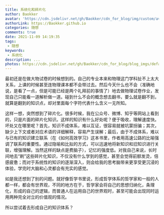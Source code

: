 ```yaml
---
title: 系统化和碎片化
author: Baokker
avatar: 'https://cdn.jsdelivr.net/gh/Baokker/cdn_for_blog/img/custom/avatar.jpg'
authorLink: https://Baokker.github.io
categories: 随想
comments: true
date: 2021-11-09 14:19:35
tags:
 - 随想
keywords:
 - 系统化
description: ...
photos: https://cdn.jsdelivr.net/gh/Baokker/cdn_for_blog/blog_imgs/defaultImages.jpg
---
```


最初还是在做大物试卷的时候想到的。自己的专业本来和物理这门学科扯不上太大关系，上课的时候甚至连物理课本都不会带过去。然后今天什么也不会（准确地说，是看了一点，但是可能已经是两个礼拜前的事情了）地去做物理试卷作业，发现自己只能看一道解析做一道。碰到什么不会的概念想去翻书，要么就是翻不到，就算是翻到的知识点，却对里面每个字符代表什么含义一无所知。

这样一想，突然想到了碎片化。很多时候，我在公众号、微博、知乎等网站上看到的，只是片面的碎片化知识。这样的知识有什么好处呢？便于吸收，理解速度快。坏处又在哪里呢？首先，知识不成体系，难以互证，很容易就被坑蒙拐骗；其次，缺少上下文或者对应术语的详细解释，容易产生误解；最后，由于不成体系，难以与已有的知识建立联系（在《如何高效学习》这本书里，作者用高速公路的比喻强调了联系的重要性。通过隐喻和比拟的方式，可以迅速地将新知识和旧知识进行关联，增强理解。当然这样的缺点是费脑子），记忆的强度低。对我自己来说，长时间地去“刷”这些碎片化知识，不仅没有什么学到的感觉，甚至会觉得前额发烫，倍感疲惫；而对于系统性的知识的逐渐深入，则会给我的思考脑带来更享受更沉浸的体验，学完时大脑和心灵都会有充实的感觉。

如是我还想到了别的问题。就好像哲学书里说，形成哲学体系的哲学家和一般的人都一样，都会有世界观，不同的地方在于，哲学家会将自己的思想归纳化，条理化，形成的自己的逻辑，而普通人在运用自己的世界观时，甚至可能会出现同时运用两种完全对立的价值观的情况。

所以尝试着去形成自己的知识体系？